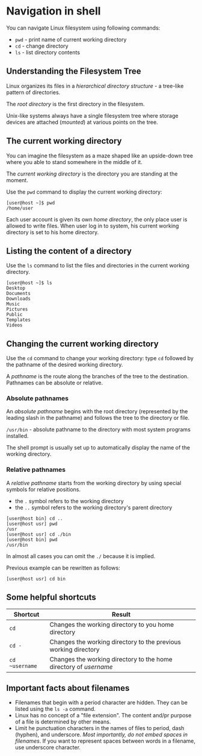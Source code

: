 # Navigation in shell

You can navigate Linux filesystem using following commands:

- `pwd` - print name of current working directory
- `cd` - change directory
- `ls` - list directory contents

## Understanding the Filesystem Tree

Linux organizes its files in a *hierarchical directory structure* - a tree-like pattern of directories.

The *root directory* is the first directory in the filesystem.

Unix-like systems always have a single filesystem tree where storage devices are attached (*mounted*) at various points on the tree.

## The current working directory

You can imagine the filesystem as a maze shaped like an upside-down tree where you able to stand somewhere in the middle of it.

The *current working directory* is the directory you are standing at the moment.

Use the `pwd` command to display the current working directory:

```console
[user@host ~]$ pwd
/home/user
```

Each user account is given its own *home directory*, the only place user is allowed to write files. When user log in to system, his current working directory is set to his home directory.

## Listing the content of a directory

Use the `ls` command to list the files and directories in the current working directory.

```console
[user@host ~]$ ls
Desktop
Documents
Downloads
Music
Pictures
Public
Templates
Videos
```

## Changing the current working directory

Use the `cd` command to change your working directory: type `cd` followed by the pathname of the desired working directory.

A *pathname* is the route along the branches of the tree to the destination. Pathnames can be absolute or relative.

### Absolute pathnames

An *absolute pathname* begins with the root directory (represented by the leading slash in the pathname) and follows the tree to the directory or file.

`/usr/bin` - absolute pathname to the directory with most system programs installed.

The shell prompt is usually set up to automatically display the name of the working directory.

### Relative pathnames

A *relative pathname* starts from the working directory by using special symbols for relative positions.

- the `.` symbol refers to the working directory
- the `..` symbol refers to the working directory's parent directory

```console
[user@host bin] cd ..
[user@host usr] pwd 
/usr
[user@host usr] cd ./bin
[user@host bin] pwd 
/usr/bin
```

In almost all cases you can omit the `./` because it is implied.

Previous example can be rewritten as follows:
```console
[user@host usr] cd bin
```

## Some helpful shortcuts

| Shortcut | Result |
| -------- | ------ |
| `cd`     | Changes the working directory to you home directory |
| `cd -`   | Changes the working directory to the previous working directory |
| `cd ~username` | Changes the working directory to the home directory of *username*

## Important facts about filenames

- Filenames that begin with a period character are hidden. They can be listed using the `ls -a` command.
- Linux has no concept of a "file extension". The content and/pr purpose of a file is determined by other means.
- Limit he punctuation characters in the names of files to period, dash (hyphen), and underscore. *Most importantly, do not embed spaces in filenames*. If you want to represent spaces between words in a filename, use underscore character.

